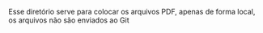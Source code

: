 Esse diretório serve para colocar os arquivos PDF, apenas de forma local, os arquivos não são enviados ao Git